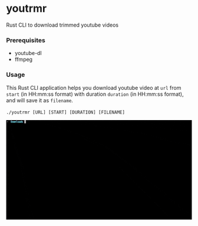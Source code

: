 # youtrmr

Rust CLI to download trimmed youtube videos

### Prerequisites

- youtube-dl
- ffmpeg

### Usage

This Rust CLI application helps you download youtube video at `url` from `start` (in HH:mm:ss format) with duration `duration` (in HH:mm:ss format), and will save it as `filename`.

`./youtrmr [URL] [START] [DURATION] [FILENAME]`

![youtrmr in action](/docs/youtrmr.gif)
